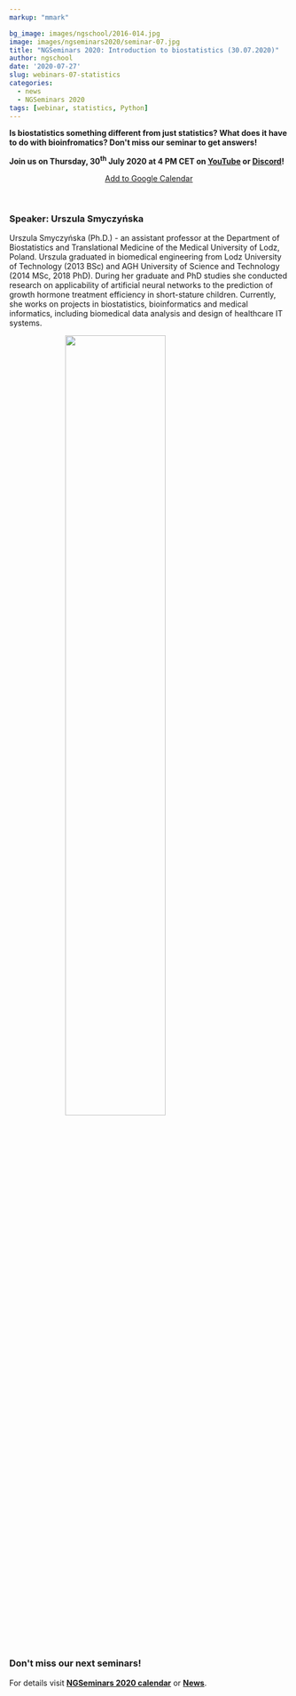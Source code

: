 ```yaml
---
markup: "mmark"

bg_image: images/ngschool/2016-014.jpg
image: images/ngseminars2020/seminar-07.jpg
title: "NGSeminars 2020: Introduction to biostatistics (30.07.2020)"
author: ngschool
date: '2020-07-27'
slug: webinars-07-statistics
categories:
  - news
  - NGSeminars 2020
tags: [webinar, statistics, Python]
---
```


<b>Is biostatistics something different from just statistics? What does it have to do with bioinfromatics? Don't miss our seminar to get answers!<br>

Join us on Thursday, 30<sup>th</sup> July 2020 at 4 PM CET on <a href="https://www.youtube.com/NGSchoolEU" target="_blank">YouTube</a> or <a href="https://discord.gg/MhNeqwR" target="_blank">Discord</a>!</b>

<p style="text-align: center;"><a href="https://www.google.com/calendar/render?action=TEMPLATE&text=NGSeminar%3A+Introduction+to+biostatistics&dates=20200730T140000Z%2F20200730T160000Z" target="_blank" class="btn btn-primary">Add to Google Calendar <i class="far fa-calendar-plus"></i></a></p>

<br>

### Speaker: Urszula Smyczyńska

Urszula Smyczyńska (Ph.D.) - an assistant professor at the Department of Biostatistics and Translational Medicine of the Medical University of Lodz, Poland.
Urszula graduated in biomedical engineering from Lodz University of Technology (2013 BSc) and AGH University of Science and Technology (2014 MSc, 2018 PhD). During her graduate and PhD studies she conducted research on applicability of artificial neural networks to the prediction of growth hormone treatment efficiency in short-stature children. Currently, she works on projects in biostatistics, bioinformatics and medical informatics, including biomedical data analysis and design of healthcare IT systems. 

<img src="/images/ngseminars2020/urszula-smyczynska.jpg" style="width: 60%; display: block; margin-left: auto; margin-right: auto; ">

<br>

### Don't miss our next seminars!
For details visit **[NGSeminars 2020 calendar](/ngseminars)** or **[News](/post)**.
